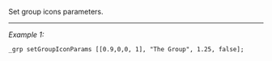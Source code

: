 Set group icons parameters.


---
*Example 1:*
```sqf
_grp setGroupIconParams [[0.9,0,0, 1], "The Group", 1.25, false];
```